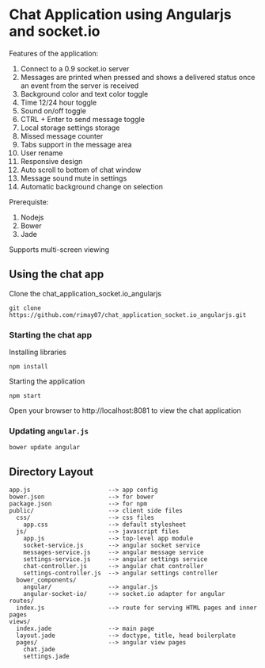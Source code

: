 # Chat Application using Angularjs and socket.io

Features of the application:
1. Connect to a 0.9 socket.io server
2. Messages are printed when pressed and shows a delivered status once an event from the server is received
3. Background color and text color toggle
4. Time 12/24 hour toggle
5. Sound on/off toggle
6. CTRL + Enter to send message toggle
7. Local storage settings storage
8. Missed message counter
9. Tabs support in the message area
10. User rename
11. Responsive design 
12. Auto scroll to bottom of chat window
13. Message sound mute in settings
14. Automatic background change on selection

Prerequiste:
1. Nodejs
2. Bower
3. Jade

Supports multi-screen viewing

## Using the chat app

Clone the chat_application_socket.io_angularjs

```shell
git clone https://github.com/rimay07/chat_application_socket.io_angularjs.git
```

### Starting the chat app

Installing libraries

```shell
npm install
```

Starting the application
```shell
npm start
```

Open your browser to http://localhost:8081 to view the chat application

### Updating `angular.js`

```shell
bower update angular
```

## Directory Layout
    
    app.js                  	--> app config
    bower.json              	--> for bower
    package.json            	--> for npm
    public/                 	--> client side files
      css/                  	--> css files
        app.css             	--> default stylesheet
      js/                   	--> javascript files
        app.js              	--> top-level app module
        socket-service.js		--> angular socket service
        messages-service.js		--> angular message service
        settings-service.js		--> angular settings service
        chat-controller.js		--> angular chat controller
        settings-controller.js	--> angular settings controller
      bower_components/
        angular/            	--> angular.js
        angular-socket-io/  	--> socket.io adapter for angular
    routes/
      index.js              	--> route for serving HTML pages and inner pages
    views/
      index.jade            	--> main page
      layout.jade           	--> doctype, title, head boilerplate
      pages/             		--> angular view pages
        chat.jade
        settings.jade

